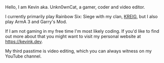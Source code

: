Hello, I am Kevin aka. Unkn0wnCat, a gamer, coder and video editor.

I currently primarily play Rainbow Six: Siege with my clan, <a href="https://kreig.de">KREIG</a>, but I also play ArmA 3 and Garry's Mod.

If I am not gaming in my free time I'm most likely coding. If you'd like to find out more about that you might want to visit my personal website at https://kevink.dev.

My third passtime is video editing, which you can always witness on my YouTube channel.

